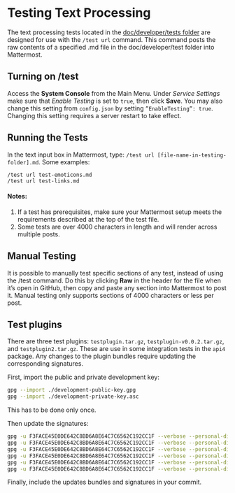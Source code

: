 # Testing Text Processing  
The text processing tests located in the [doc/developer/tests folder](https://github.com/mattermost/platform/tree/master/doc/developer/tests) are designed for use with the `/test url` command. This command posts the raw contents of a specified .md file in the doc/developer/test folder into Mattermost.

## Turning on /test  
Access the **System Console** from the Main Menu. Under *Service Settings* make sure that *Enable Testing* is set to `true`, then click **Save**. You may also change this setting from `config.json` by setting `”EnableTesting”: true`. Changing this setting requires a server restart to take effect.

## Running the Tests  
In the text input box in Mattermost, type: `/test url [file-name-in-testing-folder].md`. Some examples:

`/test url test-emoticons.md`  
`/test url test-links.md`

#### Notes:    
1. If a test has prerequisites, make sure your Mattermost setup meets the requirements described at the top of the test file.
2. Some tests are over 4000 characters in length and will render across multiple posts.

## Manual Testing  
It is possible to manually test specific sections of any test, instead of using the /test command. Do this by clicking **Raw** in the header for the file when it’s open in GitHub, then copy and paste any section into Mattermost to post it. Manual testing only supports sections of 4000 characters or less per post.

## Test plugins

There are three test plugins: `testplugin.tar.gz`, `testplugin-v0.0.2.tar.gz`, and `testplugin2.tar.gz`. These are use in some integration tests in the `api4` package. Any changes to the plugin bundles require updating the corresponding signatures.

First, import the public and private development key:
```sh
gpg --import ./development-public-key.gpg
gpg --import ./development-private-key.asc
```

This has to be done only once.

Then update the signatures:
```sh
gpg -u F3FACE45E0DE642C8BD6A8E64C7C6562C192CC1F --verbose --personal-digest-preferences SHA256 --detach-sign testplugin.tar.gz
gpg -u F3FACE45E0DE642C8BD6A8E64C7C6562C192CC1F --verbose --personal-digest-preferences SHA256 --detach-sign --armor testplugin.tar.gz
gpg -u F3FACE45E0DE642C8BD6A8E64C7C6562C192CC1F --verbose --personal-digest-preferences SHA256 --detach-sign testplugin-v0.0.2.tar.gz
gpg -u F3FACE45E0DE642C8BD6A8E64C7C6562C192CC1F --verbose --personal-digest-preferences SHA256 --detach-sign --armor testplugin-v0.0.2.tar.gz
gpg -u F3FACE45E0DE642C8BD6A8E64C7C6562C192CC1F --verbose --personal-digest-preferences SHA256 --detach-sign testplugin2.tar.gz
gpg -u F3FACE45E0DE642C8BD6A8E64C7C6562C192CC1F --verbose --personal-digest-preferences SHA256 --detach-sign --armor testplugin2.tar.gz
```

Finally, include the updates bundles and signatures in your commit.
